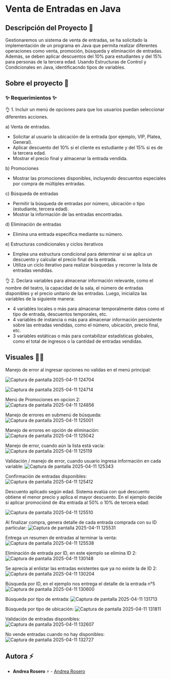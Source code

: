 # Venta de Entradas en Java

## Descripción del Proyecto :scroll:

Gestionaremos un sistema de venta de entradas, se ha solicitado la implementación de un programa en Java que permita realizar diferentes operaciones como venta, promoción, búsqueda y eliminación de entradas. Además, se deben aplicar descuentos del 10% para estudiantes y del 15% para personas de la tercera edad.
Usando Estructuras de Control y Condicionales en Java, identificacndo tipos de variables.

## Sobre el proyecto 🚀

### ✨ Requerimientos ✨

👌 1. Incluir un menú de opciones para que los usuarios puedan seleccionar diferentes acciones.

a)	Venta de entradas.
- Solicitar al usuario la ubicación de la entrada (por ejemplo, VIP, Platea, General).
- Aplicar descuento del 10% si el cliente es estudiante y del 15% si es de la tercera edad.
- Mostrar el precio final y almacenar la entrada vendida.

b)	Promociones
- Mostrar las promociones disponibles, incluyendo descuentos especiales por compra de múltiples entradas.

c)	Búsqueda de entradas
- Permitir la búsqueda de entradas por número, ubicación o tipo (estudiante, tercera edad).
- Mostrar la información de las entradas encontradas.

d)	Eliminación de entradas
- Elimina una entrada específica mediante su número.

e)	Estructuras condicionales y ciclos iterativos
- Emplea una estructura condicional para determinar si se aplica un descuento y calcular el precio final de la entrada.
- Utiliza un ciclo iterativo para realizar búsquedas y recorrer la lista de entradas vendidas.


👌 2. Declara variables para almacenar información relevante, como el nombre del teatro, la capacidad de la sala, el número de entradas disponibles y el precio unitario de las entradas. Luego, inicializa las variables de la siguiente manera: 
- 4 variables locales o más para almacenar temporalmente datos como el tipo de entrada, descuentos temporales, etc.
- 4 variables de instancia o más para almacenar información persistente sobre las entradas vendidas, como el número, ubicación, precio final, etc.
- 3 variables estáticas o más para contabilizar estadísticas globales, como el total de ingresos o la cantidad de entradas vendidas.


## Visuales :mage_woman:

Manejo de error al ingresar opciones no validas en el menú principal:

![Captura de pantalla 2025-04-11 124704](https://github.com/user-attachments/assets/b75dca7e-01a0-4b6b-8c24-b7b9da619fa5)

![Captura de pantalla 2025-04-11 124714](https://github.com/user-attachments/assets/36c7e703-34aa-4925-aff5-75d5da93c2e5)


Menú de Promociones en opcion 2:
![Captura de pantalla 2025-04-11 124856](https://github.com/user-attachments/assets/ef807896-de66-42b8-8508-a6827e4d8c58)

Manejo de errores en submenú de búsqueda: 
![Captura de pantalla 2025-04-11 125001](https://github.com/user-attachments/assets/c94360db-046f-41c5-99ea-613f89d83b47)

Manejo de errores en opción de eliminación: 
![Captura de pantalla 2025-04-11 125042](https://github.com/user-attachments/assets/e25dda95-8243-429c-9ec2-f4ab0c5e75ce)

Manejo de error, cuando aún la lista está vacía:
![Captura de pantalla 2025-04-11 125119](https://github.com/user-attachments/assets/6cc1f3cf-3e8f-4502-9bc0-1e16f0c4ab1c)

Validación / manejo de error, cuando usuario ingresa información en cada variable:
![Captura de pantalla 2025-04-11 125343](https://github.com/user-attachments/assets/0cd21542-bed2-4cc9-9b10-bf7e5a85ae6d)

Confirmación de entradas disponibles: 
![Captura de pantalla 2025-04-11 125412](https://github.com/user-attachments/assets/e4b3d688-2452-4eb5-aee3-49e352e9d2e5)

Descuento aplicado según edad. Sistema evalúa con qué descuento obtiene el menor precio y aplica el mayor descuento. 
En el ejemplo decide si aplicar promociónd de 4ta entrada al 50% o 10% de tercera edad:

![Captura de pantalla 2025-04-11 125510](https://github.com/user-attachments/assets/a1d4f888-f18f-4ddb-871e-54eeec7231ea)

Al finalizar compra, genera detalle de cada entrada comprada con su ID particular: 
![Captura de pantalla 2025-04-11 125531](https://github.com/user-attachments/assets/33d4d3f7-a964-427e-b67a-98989835fc4a)

Entrega un resumen de entradas al terminar la venta:
![Captura de pantalla 2025-04-11 125538](https://github.com/user-attachments/assets/0f627259-f5de-475a-b9e8-f969e2d84ea3)

Eliminación de entrada por ID, en este ejemplo se elimina ID 2: 
![Captura de pantalla 2025-04-11 130148](https://github.com/user-attachments/assets/6237a34a-ad4d-4512-9776-8b5e8631d17a)

Se aprecia al enlistar las entradas existentes que ya no existe la de ID 2:
![Captura de pantalla 2025-04-11 130204](https://github.com/user-attachments/assets/c6e82698-6d43-40d9-b0e2-c24f94134a1f)

Búsqueda por ID, en el ejemplo nos entrega el detalle de la entrada n°5
![Captura de pantalla 2025-04-11 130600](https://github.com/user-attachments/assets/906e32ed-d8ec-4bb4-9e74-fdccbcfcc330)

Búsqueda por tipo de entrada: 
![Captura de pantalla 2025-04-11 131713](https://github.com/user-attachments/assets/32b264ed-27e5-4a25-abdc-7500b7a249d2)

Búsqueda por tipo de ubicación:
![Captura de pantalla 2025-04-11 131811](https://github.com/user-attachments/assets/717de324-ac4b-449a-913a-30dcbdb6c5b6)

Validación de entradas disponibles:
![Captura de pantalla 2025-04-11 132607](https://github.com/user-attachments/assets/d122c6ee-c14a-40fe-b543-8e6e892dcc9a)

No vende entradas cuando no hay disponibles:
![Captura de pantalla 2025-04-11 132727](https://github.com/user-attachments/assets/c5d8d74b-29b4-4439-a26a-5ed08b17a274)


## Autora ⚡ 

- **Andrea Rosero** ⚡  - [Andrea Rosero](https://github.com/andreaendigital)
